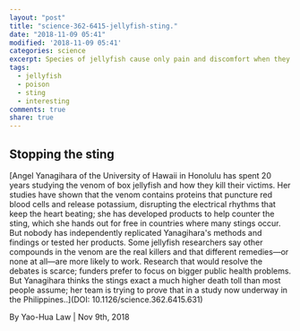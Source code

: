 ```yaml
---
layout: "post"
title: "science-362-6415-jellyfish-sting."
date: "2018-11-09 05:41"
modified: '2018-11-09 05:41'
categories: science
excerpt: Species of jellyfish cause only pain and discomfort when they sting humans
tags:
  - jellyfish
  - poison
  - sting
  - interesting
comments: true
share: true
---
```


## Stopping the sting

[Angel Yanagihara of the University of Hawaii in Honolulu has spent 20 years studying the venom of box jellyfish and how they kill their victims. Her studies have shown that the venom contains proteins that puncture red blood cells and release potassium, disrupting the electrical rhythms that keep the heart beating; she has developed products to help counter the sting, which she hands out for free in countries where many stings occur. But nobody has independently replicated Yanagihara's methods and findings or tested her products. Some jellyfish researchers say other compounds in the venom are the real killers and that different remedies—or none at all—are more likely to work. Research that would resolve the debates is scarce; funders prefer to focus on bigger public health problems. But Yanagihara thinks the stings exact a much higher death toll than most people assume; her team is trying to prove that in a study now underway in the Philippines..](DOI: 10.1126/science.362.6415.631)

By Yao-Hua Law | Nov 9th, 2018
